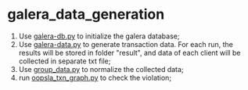 # galera_data_generation
1. Use [galera-db.py](./galera-db.py) to initialize the galera database;
2. Use [galera-data.py](./galera-data.py) to generate transaction data. For each run, the results will be stored in folder "result", and data of each client will be collected in separate txt file;
3. Use [group_data.py](./group_data.py) to normalize the collected data;
4. run [oopsla_txn_graph.py](./oopsla_txn_graph.py) to check the violation;
